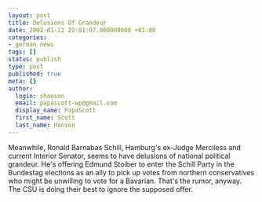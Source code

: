 ```yaml
---
layout: post
title: Delusions Of Grandeur
date: 2002-01-22 22:01:07.000000000 +01:00
categories:
- german news
tags: []
status: publish
type: post
published: true
meta: {}
author:
  login: shanson
  email: papascott-wp@gmail.com
  display_name: PapaScott
  first_name: Scott
  last_name: Hanson
---
```

<p>Meanwhile, Ronald Barnabas Schill, Hamburg's ex-Judge Merciless and current Interior Senator,  seems to have delusions of national political grandeur. He's offering Edmund Stoiber to enter the Schill Party in the Bundestag elections as an ally to pick up votes from northern conservatives who might be unwilling to vote for a Bavarian. That's the rumor, anyway. The CSU is doing their best to ignore the supposed offer.</p>
